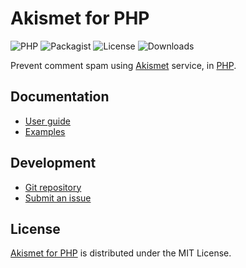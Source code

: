 # Akismet for PHP
![PHP](https://badgen.net/packagist/php/cedx/akismet) ![Packagist](https://badgen.net/packagist/v/cedx/akismet) ![License](https://badgen.net/packagist/license/cedx/akismet) ![Downloads](https://badgen.net/packagist/dt/cedx/akismet)

Prevent comment spam using [Akismet](https://akismet.com) service, in [PHP](https://www.php.net).

## Documentation
- [User guide](https://github.com/cedx/akismet.php/wiki)
- [Examples](https://github.com/cedx/akismet.php/tree/main/example)

## Development
- [Git repository](https://github.com/cedx/akismet.php)
- [Submit an issue](https://github.com/cedx/akismet.php/issues)

## License
[Akismet for PHP](https://github.com/cedx/akismet.php) is distributed under the MIT License.
